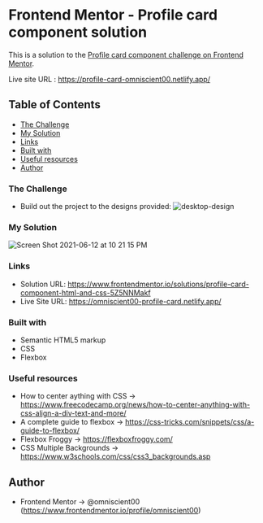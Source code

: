 # Frontend Mentor - Profile card component solution
This is a solution to the [Profile card component challenge on Frontend Mentor](https://www.frontendmentor.io/challenges/profile-card-component-cfArpWshJ).

Live site URL : https://profile-card-omniscient00.netlify.app/

## Table of Contents
- [The Challenge](#the-challenge)
- [My Solution](#the-solution) 
- [Links](#links) 
- [Built with](#built-with) 
- [Useful resources](#useful-resources) 
- [Author](#author) 


### The Challenge 
- Build out the project to the designs provided:
![desktop-design](https://user-images.githubusercontent.com/85682500/121778910-bf1bc580-cbcb-11eb-90e3-aa590c4c2c50.jpg)

### My Solution
![Screen Shot 2021-06-12 at 10 21 15 PM](https://user-images.githubusercontent.com/85682500/121779089-892b1100-cbcc-11eb-8311-42e4caacd9e7.png)

### Links
- Solution URL: https://www.frontendmentor.io/solutions/profile-card-component-html-and-css-5Z5NNMakf
- Live Site URL: https://omniscient00-profile-card.netlify.app/

### Built with
- Semantic HTML5 markup
- CSS
- Flexbox

### Useful resources 
- How to center aything with CSS -> https://www.freecodecamp.org/news/how-to-center-anything-with-css-align-a-div-text-and-more/
- A complete guide to flexbox -> https://css-tricks.com/snippets/css/a-guide-to-flexbox/
- Flexbox Froggy -> https://flexboxfroggy.com/
- CSS Multiple Backgrounds -> https://www.w3schools.com/css/css3_backgrounds.asp

## Author
- Frontend Mentor -> @omniscient00 (https://www.frontendmentor.io/profile/omniscient00)




